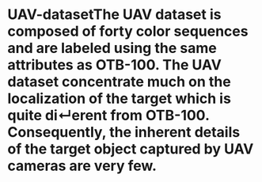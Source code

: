 # UAV-datasetThe UAV dataset is composed of forty color sequences and are labeled using the same attributes as OTB-100. The UAV dataset concentrate much on the localization of the target which is quite di↵erent from OTB-100. Consequently, the inherent details of the target object captured by UAV cameras are very few.
